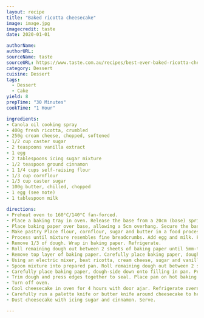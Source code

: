 ```yaml
---
layout: recipe
title: "Baked ricotta cheesecake" 
image: image.jpg
imagecredit: taste
date: 2020-01-01

authorName: 
authorURL: 
sourceName: taste
sourceURL: https://www.taste.com.au/recipes/best-ever-baked-ricotta-cheesecake/a6b8b157-05c8-4cc5-98ba-6dad94197ee3
category: Dessert 
cuisine: Dessert 
tags:
  - Dessert
  - Cake
yield: 8
prepTime: "30 Minutes"
cookTime: "1 Hour"

ingredients:
- Canola oil cooking spray
- 400g fresh ricotta, crumbled
- 250g cream cheese, chopped, softened
- 1/2 cup caster sugar
- 2 teaspoons vanilla extract
- 1 egg
- 2 tablespoons icing sugar mixture
- 1/2 teaspoon ground cinnamon
- 1 1/4 cups self-raising flour
- 1/3 cup cornflour
- 1/3 cup caster sugar
- 100g butter, chilled, chopped
- 1 egg (see note)
- 1 tablespoon milk

directions:
- Preheat oven to 160°C/140°C fan-forced. 
- Place a baking tray in oven. Release the base from a 20cm (base) springform pan and turn over. 
- Place baking paper over base, allowing a 5cm overhang. Secure the base, paper side-up, back in pan. Spray side of pan with canola oil spray 
- Make pastry Place flour, cornflour, sugar and butter in a food processor. 
- Process until mixture resembles fine breadcrumbs. Add egg and milk. Process until mixture just comes together. 
- Remove 1/3 of dough. Wrap in baking paper. Refrigerate. 
- Roll remaining dough out between 2 sheets of baking paper until 5mm-thick (about 30cm round). 
- Remove top layer of baking paper. Carefully place baking paper, dough-side down into pan. Peel off baking paper. Press dough into pan. Refrigerate.
- Using an electric mixer, beat ricotta, cream cheese, sugar and vanilla until smooth. Add egg. Beat until combined. 
- Spoon mixture into prepared pan. Roll remaining dough out between 2 sheets of baking paper until 5mm-thick (about 25cm round). Remove top layer of baking paper. 
- Carefully place baking paper, dough-side down onto filling in pan. Peel off baking paper. 
- Trim dough and press edges together to seal. Place pan on hot baking tray in oven. Bake for 50 minutes or until golden. 
- Turn off oven. 
- Cool cheesecake in oven for 4 hours with door ajar. Refrigerate overnight. 
- Carefully run a palette knife or butter knife around cheesecake to help release from pan. 
- Dust cheesecake with icing sugar and cinnamon. Serve.

---
```


